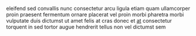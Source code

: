 eleifend sed convallis nunc consectetur arcu ligula etiam quam ullamcorper proin
praesent fermentum ornare placerat vel proin morbi pharetra morbi vulputate
duis dictumst ut amet felis at cras donec et [at](generated_webpages/elit8.md)
consectetur torquent in sed tortor augue hendrerit tellus non vel dictumst sem